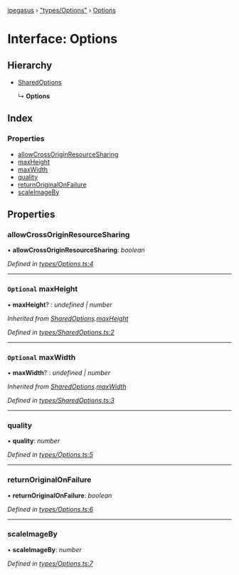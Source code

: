 [jpegasus](../README.md) › ["types/Options"](../modules/_types_options_.md) › [Options](_types_options_.options.md)

# Interface: Options

## Hierarchy

* [SharedOptions](_types_sharedoptions_.sharedoptions.md)

  ↳ **Options**

## Index

### Properties

* [allowCrossOriginResourceSharing](_types_options_.options.md#allowcrossoriginresourcesharing)
* [maxHeight](_types_options_.options.md#optional-maxheight)
* [maxWidth](_types_options_.options.md#optional-maxwidth)
* [quality](_types_options_.options.md#quality)
* [returnOriginalOnFailure](_types_options_.options.md#returnoriginalonfailure)
* [scaleImageBy](_types_options_.options.md#scaleimageby)

## Properties

###  allowCrossOriginResourceSharing

• **allowCrossOriginResourceSharing**: *boolean*

*Defined in [types/Options.ts:4](https://github.com/TonyBrobston/jpegasus/blob/78e3a3f/src/types/Options.ts#L4)*

___

### `Optional` maxHeight

• **maxHeight**? : *undefined | number*

*Inherited from [SharedOptions](_types_sharedoptions_.sharedoptions.md).[maxHeight](_types_sharedoptions_.sharedoptions.md#optional-maxheight)*

*Defined in [types/SharedOptions.ts:2](https://github.com/TonyBrobston/jpegasus/blob/78e3a3f/src/types/SharedOptions.ts#L2)*

___

### `Optional` maxWidth

• **maxWidth**? : *undefined | number*

*Inherited from [SharedOptions](_types_sharedoptions_.sharedoptions.md).[maxWidth](_types_sharedoptions_.sharedoptions.md#optional-maxwidth)*

*Defined in [types/SharedOptions.ts:3](https://github.com/TonyBrobston/jpegasus/blob/78e3a3f/src/types/SharedOptions.ts#L3)*

___

###  quality

• **quality**: *number*

*Defined in [types/Options.ts:5](https://github.com/TonyBrobston/jpegasus/blob/78e3a3f/src/types/Options.ts#L5)*

___

###  returnOriginalOnFailure

• **returnOriginalOnFailure**: *boolean*

*Defined in [types/Options.ts:6](https://github.com/TonyBrobston/jpegasus/blob/78e3a3f/src/types/Options.ts#L6)*

___

###  scaleImageBy

• **scaleImageBy**: *number*

*Defined in [types/Options.ts:7](https://github.com/TonyBrobston/jpegasus/blob/78e3a3f/src/types/Options.ts#L7)*
